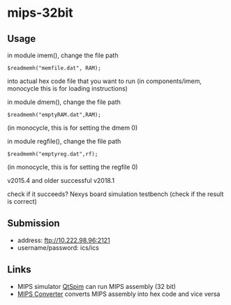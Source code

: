 # mips-32bit

## Usage

in module imem(), change the file path
```
$readmemh("memfile.dat", RAM);
```
into actual hex code file that you want to run
(in components/imem, monocycle this is for loading instructions)


in module dmem(), change the file path
```
$readmemh("emptyRAM.dat",RAM);
```
(in monocycle, this is for setting the dmem 0)

in module regfile(), change the file path
```
$readmemh("emptyreg.dat",rf);
```
(in monocycle, this is for setting the regfile 0)


v2015.4 and older
successful v2018.1

check if it succeeds?
Nexys board
simulation
testbench (check if the result is correct)


## Submission

* address: ftp://10.222.98.96:2121
* username/password: ics/ics

## Links

* MIPS simulator [QtSpim](https://sourceforge.net/projects/spimsimulator/files/) can run MIPS assembly (32 bit)
* [MIPS Converter](https://www.eg.bucknell.edu/~csci320/mips_web/) converts MIPS assembly into hex code and vice versa
